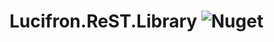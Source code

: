 # Lucifron.ReST.Library ![Nuget](https://img.shields.io/nuget/v/Lucifron.ReST.Library?style=plastic)

